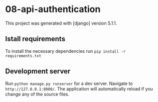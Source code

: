 # 08-api-authentication

This project was generated with [django] version 5.1.1.

## Istall requirements

To install the necessary dependencies run `pip install -r requirements.txt`


## Development server

Run `python manage.py runserver` for a dev server. Navigate to `http://127.0.0.1:8000/`. The application will automatically reload if you change any of the source files.
